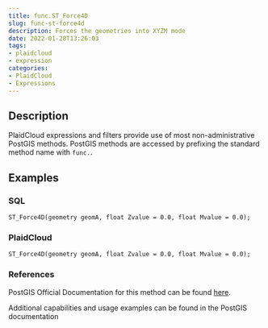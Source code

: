 ```yaml
---
title: func.ST_Force4D
slug: func-st-force4d
description: Forces the geometries into XYZM mode
date: 2022-01-28T13:26:03
tags:
- plaidcloud
- expression
categories:
- PlaidCloud
- Expressions
---
```



## Description


PlaidCloud expressions and filters provide use of most non-administrative PostGIS methods. PostGIS methods are accessed by prefixing the standard method name with `func.`.



## Examples


### SQL



```
ST_Force4D(geometry geomA, float Zvalue = 0.0, float Mvalue = 0.0);
```


### PlaidCloud



```
ST_Force4D(geometry geomA, float Zvalue = 0.0, float Mvalue = 0.0);
```


### References


PostGIS Official Documentation for this method can be found [here](https://postgis.net/docs/manual-3.1/ST_Force_4D.html).



Additional capabilities and usage examples can be found in the PostGIS documentation


